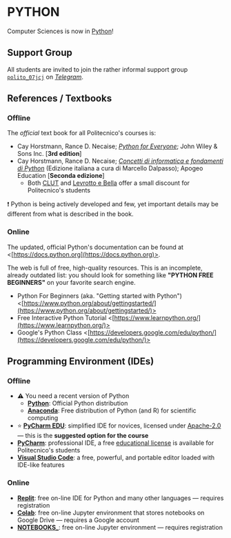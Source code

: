 PYTHON
======

Computer Sciences is now in [Python](https://en.wikipedia.org/wiki/Python_(programming_language))!

## Support Group

All students are invited to join the rather informal support group [`polito_07jcj`](https://t.me/polito_07jcj) on [*Telegram*](https://en.wikipedia.org/wiki/Telegram_(software)).

## References / Textbooks

### Offline

The *official* text book for all Politecnico's courses is:

* Cay Horstmann, Rance D. Necaise; [*Python for Everyone*](https://www.wiley.com/en-it/Python+For+Everyone,+3rd+Edition-p-9781119498537); John Wiley & Sons Inc. [**3rd edition**]
* Cay Horstmann, Rance D. Necaise; [*Concetti di informatica e fondamenti di Python*](http://www.apogeoeducation.com/concetti-di-informatica-e-fondamenti-di-python.html) (Edizione italiana a cura di Marcello Dalpasso); Apogeo Education [**Seconda edizione**]
  * Both [CLUT](https://www.clut.it/ita/elettrotecnica-elettronica-informatica/-/concetti-di-informatica-e-fondamenti-di-python/348.html) and [Levrotto e Bella](https://www.levrotto-bella.net/concetti-informatica-fondamenti-python-horstmann) offer a small discount for Politecnico's students

:exclamation: Python is being actively developed and few, yet important details may be different from what is described in the book.

### Online

The updated, official Python's documentation can be found at <[https://docs.python.org](https://docs.python.org)>.

The web is full of free, high-quality resources. This is an incomplete, already outdated list: you should look for something like **"PYTHON FREE BEGINNERS"** on your favorite search engine.

* Python For Beginners (aka. "Getting started with Python") <[https://www.python.org/about/gettingstarted/](https://www.python.org/about/gettingstarted/)>
* Free Interactive Python Tutorial <[https://www.learnpython.org/](https://www.learnpython.org/)>
* Google's Python Class <[https://developers.google.com/edu/python/](https://developers.google.com/edu/python/)>

## Programming Environment (IDEs)

### Offline

* :warning: You need a recent version of Python
  * [**Python**](https://www.python.org/downloads/): Official Python distribution
  * [**Anaconda**](https://docs.anaconda.com/anaconda/install/):  Free distribution of Python (and R) for scientific computing
* :star: [**PyCharm EDU**](https://www.jetbrains.com/pycharm-edu/): simplified IDE for novices, licensed under [Apache-2.0](https://www.tldrlegal.com/l/apache2) — this is the **suggested option for the course**
* [**PyCharm**](https://www.jetbrains.com/pycharm/): professional IDE, a free [educational license](https://www.jetbrains.com/community/education/#students) is available for Politecnico's students
* [**Visual Studio Code**](https://code.visualstudio.com/): a free, powerful, and portable editor loaded with IDE-like features

### Online

* [**Replit**](https://replit.com/): free on-line IDE for Python and many other languages — requires registration
* [**Colab**](https://colab.research.google.com): free on-line Jupyter environment that stores notebooks on Google Drive — requires a Google account
* [**NOTEBOOKS_**](https://notebooks.ai/dashboard): free on-line Jupyter environment — requires registration

